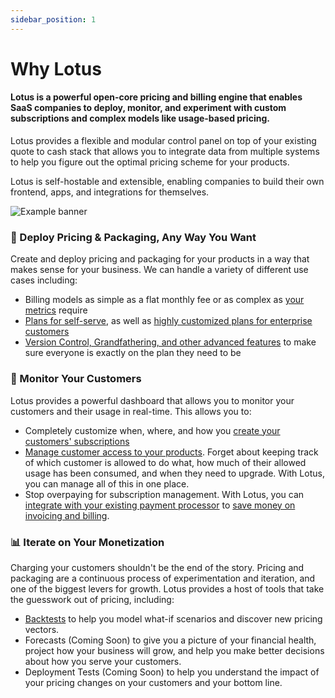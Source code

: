 ```yaml
---
sidebar_position: 1
---
```


# Why Lotus

#### Lotus is a powerful open-core pricing and billing engine that enables SaaS companies to deploy, monitor, and experiment with custom subscriptions and complex models like usage-based pricing.

Lotus provides a flexible and modular control panel on top of your existing quote to cash stack that allows you to integrate data from multiple systems to help you figure out the optimal pricing scheme for your products.

Lotus is self-hostable and extensible, enabling companies to build their own frontend, apps, and integrations for themselves.

![Example banner](./assets/lotus.gif)

<!-- ## How It Works

Lotus manages your billing process from metering to pricing to invoicing. This software solves some of the biggest issues when building a system to handle usage-based billing, including:

<!-- - Real-time visibility of accrued revenue and usage during a billable period

- Easily creating complex modular pricing plans, keeping track of versions, and assigning them to customers
- Handling complex behaviors like proration, discounts, and plan transitions
- Evaluating the effects of past pricing changes on your bottom line, and helping you understand how to optimize your pricing strategy -->

### 🚀 Deploy Pricing & Packaging, Any Way You Want

Create and deploy pricing and packaging for your products in a way that makes sense for your business. We can handle a variety of different use cases including:

- Billing models as simple as a flat monthly fee or as complex as [your metrics](../metering/creating-metrics) require
- [Plans for self-serve](../plan-management/creating-plans), as well as [highly customized plans for enterprise customers](../plan-management/plan-templates)
- [Version Control, Grandfathering, and other advanced features](../plan-management/versioning) to make sure everyone is exactly on the plan they need to be

### 🔬 Monitor Your Customers

Lotus provides a powerful dashboard that allows you to monitor your customers and their usage in real-time. This allows you to:

- Completely customize when, where, and how you [create your customers' subscriptions](../subscription-lifecycle/creating-subscriptions)
- [Manage customer access to your products](../subscription-lifecycle/managing-access). Forget about keeping track of which customer is allowed to do what, how much of their allowed usage has been consumed, and when they need to upgrade. With Lotus, you can manage all of this in one place.
- Stop overpaying for subscription management. With Lotus, you can [integrate with your existing payment processor](../integrations/payment-processors) to [save money on invoicing and billing](../subscription-lifecycle/invoicing).

### 📊 Iterate on Your Monetization

Charging your customers shouldn't be the end of the story. Pricing and packaging are a continuous process of experimentation and iteration, and one of the biggest levers for growth. Lotus provides a host of tools that take the guesswork out of pricing, including:

- [Backtests](../experimentation/backtests) to help you model what-if scenarios and discover new pricing vectors.
- Forecasts (Coming Soon) to give you a picture of your financial health, project how your business will grow, and help you make better decisions about how you serve your customers.
- Deployment Tests (Coming Soon) to help you understand the impact of your pricing changes on your customers and your bottom line.
